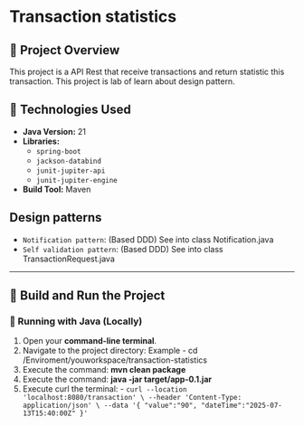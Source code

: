 # Transaction statistics

## 📌 Project Overview
This project is a API Rest that receive transactions and return statistic this transaction. This project is lab of learn about design pattern.

## 📌 Technologies Used
- **Java Version:** 21
- **Libraries:**
    - `spring-boot`
    - `jackson-databind`
    - `junit-jupiter-api`
    - `junit-jupiter-engine`
- **Build Tool:** Maven

## Design patterns
- `Notification pattern`: (Based DDD) See into class Notification.java
- `Self validation pattern`: (Based DDD) See into class TransactionRequest.java

---

## 🚀 Build and Run the Project

### 🔧 Running with Java (Locally)
1. Open your **command-line terminal**.
2. Navigate to the project directory: Example - cd /Enviroment/youworkspace/transaction-statistics
3. Execute the command: **mvn clean package**
4. Execute the command: **java -jar target/app-0.1.jar**
5. Execute curl the terminal: - `curl --location 'localhost:8080/transaction' \
   --header 'Content-Type: application/json' \
   --data '{
   "value":"90",
   "dateTime":"2025-07-13T15:40:00Z"
   }'`